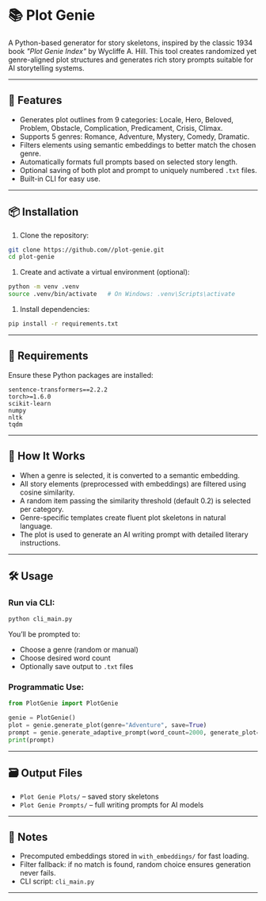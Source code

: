 # 📚 Plot Genie

A Python-based generator for story skeletons, inspired by the classic 1934 book *"Plot Genie Index"* by Wycliffe A. Hill. This tool creates randomized yet genre-aligned plot structures and generates rich story prompts suitable for AI storytelling systems.

---

## 🚀 Features

- Generates plot outlines from 9 categories: Locale, Hero, Beloved, Problem, Obstacle, Complication, Predicament, Crisis, Climax.
- Supports 5 genres: Romance, Adventure, Mystery, Comedy, Dramatic.
- Filters elements using semantic embeddings to better match the chosen genre.
- Automatically formats full prompts based on selected story length.
- Optional saving of both plot and prompt to uniquely numbered `.txt` files.
- Built-in CLI for easy use.

---

## 📦 Installation

1. Clone the repository:
```bash
git clone https://github.com//plot-genie.git
cd plot-genie
```

1. Create and activate a virtual environment (optional):
```bash
python -m venv .venv
source .venv/bin/activate   # On Windows: .venv\Scripts\activate
```

1. Install dependencies:
```bash
pip install -r requirements.txt
```

---

## 📝 Requirements

Ensure these Python packages are installed:
```
sentence-transformers==2.2.2
torch>=1.6.0
scikit-learn
numpy
nltk
tqdm
```

---

## 🧠 How It Works

- When a genre is selected, it is converted to a semantic embedding.
- All story elements (preprocessed with embeddings) are filtered using cosine similarity.
- A random item passing the similarity threshold (default 0.2) is selected per category.
- Genre-specific templates create fluent plot skeletons in natural language.
- The plot is used to generate an AI writing prompt with detailed literary instructions.

---

## 🛠️ Usage

### Run via CLI:

```bash
python cli_main.py
```

You’ll be prompted to:
- Choose a genre (random or manual)
- Choose desired word count
- Optionally save output to `.txt` files

### Programmatic Use:

```python
from PlotGenie import PlotGenie

genie = PlotGenie()
plot = genie.generate_plot(genre="Adventure", save=True)
prompt = genie.generate_adaptive_prompt(word_count=2000, generate_plot=False)
print(prompt)
```

---

## 🗃 Output Files

- `Plot Genie Plots/` – saved story skeletons
- `Plot Genie Prompts/` – full writing prompts for AI models

---


## 📌 Notes

- Precomputed embeddings stored in `with_embeddings/` for fast loading.
- Filter fallback: if no match is found, random choice ensures generation never fails.
- CLI script: `cli_main.py`

---